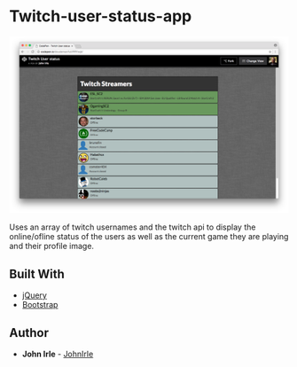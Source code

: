 # Twitch-user-status-app

![Screenshot](/twitch-lg.png)

Uses an array of twitch usernames and the twitch api to display the online/ofline status of the users as well as the current game they are playing and their profile image.

## Built With

* [jQuery](https://github.com/jquery/jquery)
* [Bootstrap](https://github.com/twbs/bootstrap)

## Author

* **John Irle** - [JohnIrle](https://github.com/JohnIrle)
